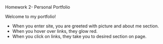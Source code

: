 Homework 2- Personal Portfolio

Welcome to my portfolio! 
- When you enter site, you are greeted with picture and about me section. 
- When you hover over links, they glow red. 
- When you click on links, they take you to desired section on page. 
